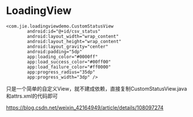 # LoadingView

```
<com.jie.loadingviewdemo.CustomStatusView
		android:id="@+id/csv_status"
		android:layout_width="wrap_content"
		android:layout_height="wrap_content"
		android:layout_gravity="center"
		android:padding="5dp"
		app:loading_color="#0000ff"
		app:load_success_color="#00ff00"
		app:load_failure_color="#ff0000"
		app:progress_radius="35dp"
		app:progress_width="3dp" />
```

只是一个简单的自定义View，就不建成依赖，直接复制CustomStatusView.java和attrs.xml的代码即可

https://blog.csdn.net/weixin_42164949/article/details/108097274
